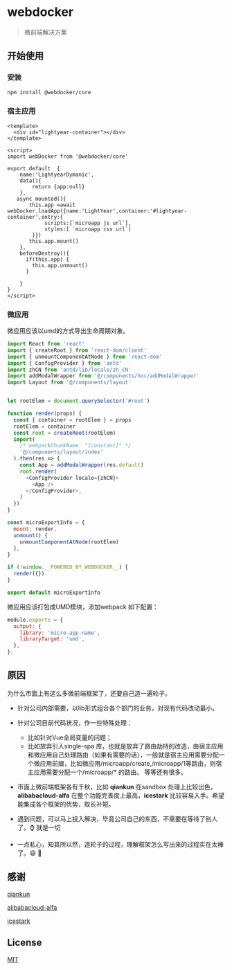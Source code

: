 
# webdocker

> 微前端解决方案

## 开始使用

### 安装

```bash
npm install @webdocker/core 
```

### 宿主应用

```vue
<template>
  <div id="lightyear-container"></div>
</template>

<script>
import webDocker from '@webdocker/core'

export default  {
    name:'LightyearDymanic',
    data(){
        return {app:null}
    },
   async mounted(){
       this.app =await webDocker.loadApp({name:'LightYear',container:'#lightyear-container',entry:{
            scripts:[`microapp js url`],
            styles:[ `microapp css url`]
        }})
       this.app.mount()
    },
    beforeDestroy(){
      if(this.app) {
        this.app.unmount()
      }
     
    }
}
</script>

```


### 微应用

微应用应该以umd的方式导出生命周期对象。

```javascript
import React from 'react'
import { createRoot } from 'react-dom/client'
import { unmountComponentAtNode } from 'react-dom'
import { ConfigProvider } from 'antd'
import zhCN from 'antd/lib/locale/zh_CN'
import addModalWrapper from '@/components/hoc/addModalWrapper'
import Layout from '@/components/layout'


let rootElem = document.querySelector('#root')

function render(props) {
  const { container = rootElem } = props
  rootElem = container
  const root = createRoot(rootElem)
  import(
    /* webpackChunkName: "[constant]" */
    '@/components/layout/index'
  ).then(res => {
    const App = addModalWrapper(res.default)
    root.render(
      <ConfigProvider locale={zhCN}>
        <App />
      </ConfigProvider>,
    )
  })
}

const microExportInfo = {
  mount: render,
  unmount() {
    unmountComponentAtNode(rootElem)
  },
}

if (!window.__POWERED_BY_WEBDOCKER__) {
  render({})
}

export default microExportInfo

```

微应用应该打包成UMD模块，添加webpack 如下配置：

```javascript
module.exports = {
  output: {
    library: 'micro-app-name',
    libraryTarget: 'umd',
  },
};
```

## 原因

为什么市面上有这么多微前端框架了，还要自己造一遍轮子。

- 针对公司内部需要，以lib形式组合各个部门的业务，对现有代码改动最小。
  
- 针对公司目前代码状况，作一些特殊处理：
  * 比如针对Vue全局变量的问题；
  * 比如放弃引入single-spa 库，也就是放弃了路由劫持的改造，由宿主应用和微应用自己处理路由（如果有需要的话），一般就是宿主应用需要分配一个微应用前缀，比如微应用/microapp/create,/microapp/1等路由，则宿主应用需要分配一个/microapp/* 的路由。
等等还有很多。

- 市面上微前端框架各有千秋，比如 **qiankun** 在sandbox 处理上比较出色，**alibabacloud-alfa** 在整个功能完善度上最高，**icestark** 比较容易入手。希望能集成各个框架的优势，取长补短。
  
- 遇到问题，可以马上投入解决，毕竟公司自己的东西，不需要在等待了别人了。⌚️ 就是一切

- 一点私心，知其所以然，造轮子的过程，理解框架怎么写出来的过程实在太棒了。😄 🚀
  


## 感谢

[qiankun](https://github.com/umijs/qiankun)

[alibabacloud-alfa](https://github.com/aliyun/alibabacloud-alfa)

[icestark](https://github.com/ice-lab/icestark)

## License

[MIT](LICENSE)
